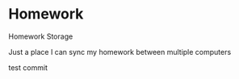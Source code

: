 Homework
========

Homework Storage

Just a place I can sync my homework between multiple computers

test commit
